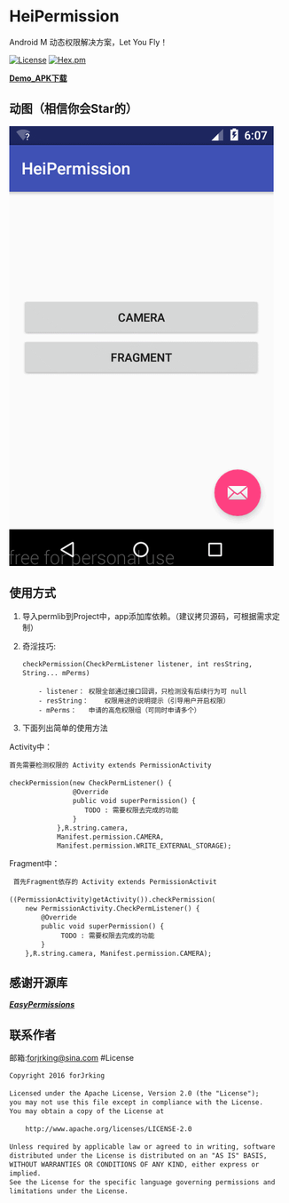 # HeiPermission

Android M 动态权限解决方案，Let You Fly！

[![License](https://img.shields.io/badge/license-Apache%202-green.svg?style=flat-square)](https://www.apache.org/licenses/LICENSE-2.0)
[![Hex.pm](https://img.shields.io/hexpm/dt/plug.svg?maxAge=2592000)](https://github.com/forJrking/HeiPermission/blob/master/img/app-debug.apk)

[**Demo_APK下载**](img/app-debug.apk)

## 动图（相信你会Star的）

![](img/1.gif)

## 使用方式

1.	导入permlib到Project中，app添加库依赖。（建议拷贝源码，可根据需求定制）
2.	奇淫技巧:
	
		checkPermission(CheckPermListener listener, int resString, String... mPerms)

			- listener：	权限全部通过接口回调，只检测没有后续行为可 null
			- resString：	权限用途的说明提示（引导用户开启权限）
			- mPerms：	申请的高危权限组（可同时申请多个）


3.	下面列出简单的使用方法

Activity中：

	首先需要检测权限的 Activity extends PermissionActivity

	checkPermission(new CheckPermListener() {
                    @Override
                    public void superPermission() {
                       TODO : 需要权限去完成的功能
                    }
                },R.string.camera, 
                Manifest.permission.CAMERA,
                Manifest.permission.WRITE_EXTERNAL_STORAGE);

Fragment中：
   
	 首先Fragment依存的 Activity extends PermissionActivit

	((PermissionActivity)getActivity()).checkPermission(
		new PermissionActivity.CheckPermListener() {
            @Override
            public void superPermission() {
                 TODO : 需要权限去完成的功能
            }
        },R.string.camera, Manifest.permission.CAMERA);


## 感谢开源库

***[EasyPermissions](https://github.com/googlesamples/easypermissions)***

## 联系作者
邮箱:forjrking@sina.com
#License

    Copyright 2016 forJrking
    
    Licensed under the Apache License, Version 2.0 (the "License");
    you may not use this file except in compliance with the License.
    You may obtain a copy of the License at
    
        http://www.apache.org/licenses/LICENSE-2.0
    
    Unless required by applicable law or agreed to in writing, software
    distributed under the License is distributed on an "AS IS" BASIS,
    WITHOUT WARRANTIES OR CONDITIONS OF ANY KIND, either express or implied.
    See the License for the specific language governing permissions and
    limitations under the License.

